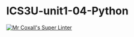 # ICS3U-unit1-04-Python

[![Mr Coxall's Super Linter](https://github.com/noah-daher/ICS3U-unit1-04-Python/workflows/Mr%20Coxall's%20Super%20Linter/badge.svg)](https://github.com/noah-daher/ICS3U-unit1-04-Python/actions/)

